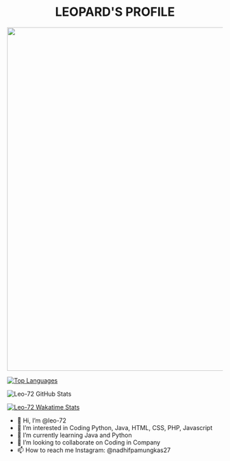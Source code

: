 <h1 align="center">LEOPARD'S PROFILE</h1>

<p align="center">
  <img src="https://github.com/leo-72/leo-72/blob/main/media/Nero2.jpg" width=800 height=800/>
</p>

[![Top Languages](https://github-readme-stats.vercel.app/api/top-langs/?username=leo-72&layout=compact)](https://github.com/anuraghazra/github-readme-stats)

![Leo-72 GitHub Stats](https://github-readme-stats.vercel.app/api?username=leo-72&show_icons=true&theme=dracula)

[![Leo-72 Wakatime Stats](https://github-readme-stats.vercel.app/api/wakatime?username=willianrod)](https://github.com/anuraghazra/github-readme-stats)

- 👋 Hi, I’m @leo-72
- 👀 I’m interested in Coding Python, Java, HTML, CSS, PHP, Javascript
- 🌱 I’m currently learning Java and Python
- 💞️ I’m looking to collaborate on Coding in Company
- 📫 How to reach me Instagram: @nadhifpamungkas27
